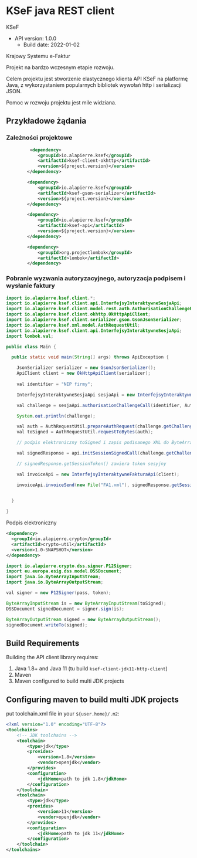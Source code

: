 # KSeF java REST client

KSeF
- API version: 1.0.0
  - Build date: 2022-01-02

Krajowy Systemu e-Faktur

Projekt na bardzo wczesnym etapie rozwoju.

Celem projektu jest stworzenie elastycznego klienta API KSeF na platformę Java, z wykorzystaniem 
popularnych bibliotek wywołań http i serializacji JSON.  

Pomoc w rozwoju projektu jest mile widziana. 

## Przykładowe żądania

### Zależności projektowe

````xml
         <dependency>
            <groupId>io.alapierre.ksef</groupId>
            <artifactId>ksef-client-okhttp</artifactId>
            <version>${project.version}</version>
        </dependency>

        <dependency>
            <groupId>io.alapierre.ksef</groupId>
            <artifactId>ksef-gson-serializer</artifactId>
            <version>${project.version}</version>
        </dependency>

        <dependency>
            <groupId>io.alapierre.ksef</groupId>
            <artifactId>ksef-api</artifactId>
            <version>${project.version}</version>
        </dependency>

        <dependency>
            <groupId>org.projectlombok</groupId>
            <artifactId>lombok</artifactId>
        </dependency>
````

### Pobranie wyzwania autoryzacyjnego, autoryzacja podpisem i wysłanie faktury

````java
import io.alapierre.ksef.client.*;
import io.alapierre.ksef.client.api.InterfejsyInteraktywneSesjaApi;
import io.alapierre.ksef.client.model.rest.auth.AuthorisationChallengeRequest;
import io.alapierre.ksef.client.okhttp.OkHttpApiClient;
import io.alapierre.ksef.client.serializer.gson.GsonJsonSerializer;
import io.alapierre.ksef.xml.model.AuthRequestUtil;
import io.alapierre.ksef.client.api.InterfejsyInteraktywneSesjaApi;
import lombok.val;

public class Main {

  public static void main(String[] args) throws ApiException {

    JsonSerializer serializer = new GsonJsonSerializer();
    ApiClient client = new OkHttpApiClient(serializer);
    
    val identifier = "NIP firmy";

    InterfejsyInteraktywneSesjaApi sesjaApi = new InterfejsyInteraktywneSesjaApi(client);

    val challenge = sesjaApi.authorisationChallengeCall(identifier, AuthorisationChallengeRequest.IdentifierType.onip);

    System.out.println(challenge);

    val auth = AuthRequestUtil.prepareAuthRequest(challenge.getChallenge(), identifier);
    val toSigned = AuthRequestUtil.requestToBytes(auth);

    // podpis elektroniczny toSigned i zapis podisanego XML do ByteArrayOutputStream signed 

    val signedResponse = api.initSessionSignedCall(challenge.getChallenge(), identifier, signed.toByteArray());

    // signedResponse.getSessionToken() zawiera token sesyjny

    val invoiceApi = new InterfejsyInteraktywneFakturaApi(client);

    invoiceApi.invoiceSend(new File("FA1.xml"), signedResponse.getSessionToken());

    
  }

}
````

Podpis elektroniczny

````xml
<dependency>
  <groupId>io.alapierre.crypto</groupId>
  <artifactId>crypto-util</artifactId>
  <version>1.0-SNAPSHOT</version>
</dependency>
````

````java
import io.alapierre.crypto.dss.signer.P12Signer;
import eu.europa.esig.dss.model.DSSDocument;
import java.io.ByteArrayInputStream;
import java.io.ByteArrayOutputStream;

val signer = new P12Signer(pass, token);

ByteArrayInputStream is = new ByteArrayInputStream(toSigned);
DSSDocument signedDocument = signer.sign(is);

ByteArrayOutputStream signed = new ByteArrayOutputStream();
signedDocument.writeTo(signed);
````

## Build Requirements

Building the API client library requires:
1. Java 1.8+ and Java 11 (tu build `ksef-client-jdk11-http-client`)
2. Maven
3. Maven configured to build multi JDK projects

## Configuring maven to build multi JDK projects

put toolchain.xml file in your `${user.home}/.m2`:

````xml
<?xml version="1.0" encoding="UTF-8"?>
<toolchains>
    <!-- JDK toolchains -->
    <toolchain>
        <type>jdk</type>
        <provides>
            <version>1.8</version>
            <vendor>openjdk</vendor>
        </provides>
        <configuration>
            <jdkHome>path to jdk 1.8</jdkHome>
        </configuration>
    </toolchain>
    <toolchain>
        <type>jdk</type>
        <provides>
            <version>11</version>
            <vendor>openjdk</vendor>
        </provides>
        <configuration>
            <jdkHome>path to jdk 11</jdkHome>
        </configuration>
    </toolchain>
</toolchains>

````



